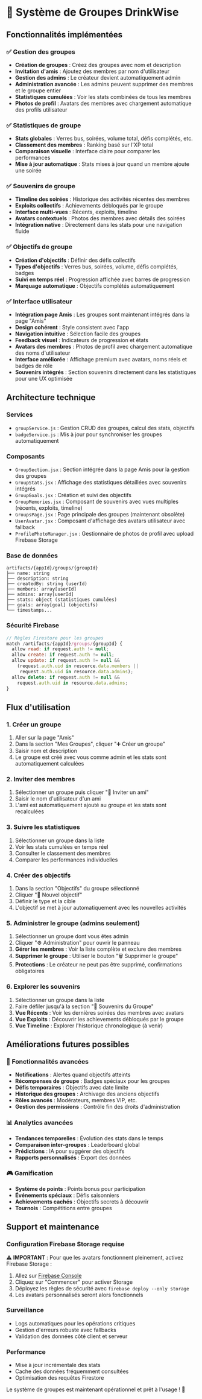 # 👥 Système de Groupes DrinkWise

## Fonctionnalités implémentées

### ✅ **Gestion des groupes**
- **Création de groupes** : Créez des groupes avec nom et description
- **Invitation d'amis** : Ajoutez des membres par nom d'utilisateur
- **Gestion des admins** : Le créateur devient automatiquement admin
- **Administration avancée** : Les admins peuvent supprimer des membres et le groupe entier
- **Statistiques cumulées** : Voir les stats combinées de tous les membres
- **Photos de profil** : Avatars des membres avec chargement automatique des profils utilisateur

### ✅ **Statistiques de groupe**
- **Stats globales** : Verres bus, soirées, volume total, défis complétés, etc.
- **Classement des membres** : Ranking basé sur l'XP total
- **Comparaison visuelle** : Interface claire pour comparer les performances
- **Mise à jour automatique** : Stats mises à jour quand un membre ajoute une soirée

### ✅ **Souvenirs de groupe**
- **Timeline des soirées** : Historique des activités récentes des membres
- **Exploits collectifs** : Achievements débloqués par le groupe
- **Interface multi-vues** : Récents, exploits, timeline
- **Avatars contextuels** : Photos des membres avec détails des soirées
- **Intégration native** : Directement dans les stats pour une navigation fluide
### ✅ **Objectifs de groupe**
- **Création d'objectifs** : Définir des défis collectifs
- **Types d'objectifs** : Verres bus, soirées, volume, défis complétés, badges
- **Suivi en temps réel** : Progression affichée avec barres de progression
- **Marquage automatique** : Objectifs complétés automatiquement

### ✅ **Interface utilisateur**
- **Intégration page Amis** : Les groupes sont maintenant intégrés dans la page "Amis"
- **Design cohérent** : Style consistent avec l'app
- **Navigation intuitive** : Sélection facile des groupes
- **Feedback visuel** : Indicateurs de progression et états
- **Avatars des membres** : Photos de profil avec chargement automatique des noms d'utilisateur
- **Interface améliorée** : Affichage premium avec avatars, noms réels et badges de rôle
- **Souvenirs intégrés** : Section souvenirs directement dans les statistiques pour une UX optimisée

## Architecture technique

### **Services**
- `groupService.js` : Gestion CRUD des groupes, calcul des stats, objectifs
- `badgeService.js` : Mis à jour pour synchroniser les groupes automatiquement

### **Composants**
- `GroupSection.jsx` : Section intégrée dans la page Amis pour la gestion des groupes
- `GroupStats.jsx` : Affichage des statistiques détaillées avec souvenirs intégrés
- `GroupGoals.jsx` : Création et suivi des objectifs
- `GroupMemories.jsx` : Composant de souvenirs avec vues multiples (récents, exploits, timeline)
- `GroupsPage.jsx` : Page principale des groupes (maintenant obsolète)
- `UserAvatar.jsx` : Composant d'affichage des avatars utilisateur avec fallback
- `ProfilePhotoManager.jsx` : Gestionnaire de photos de profil avec upload Firebase Storage

### **Base de données**
```
artifacts/{appId}/groups/{groupId}
├── name: string
├── description: string
├── createdBy: string (userId)
├── members: array[userId]
├── admins: array[userId] 
├── stats: object (statistiques cumulées)
├── goals: array[goal] (objectifs)
└── timestamps...
```

### **Sécurité Firebase**
```javascript
// Règles Firestore pour les groupes
match /artifacts/{appId}/groups/{groupId} {
  allow read: if request.auth != null;
  allow create: if request.auth != null;
  allow update: if request.auth != null && 
    (request.auth.uid in resource.data.members || 
     request.auth.uid in resource.data.admins);
  allow delete: if request.auth != null && 
    request.auth.uid in resource.data.admins;
}
```

## Flux d'utilisation

### **1. Créer un groupe**
1. Aller sur la page "Amis"
2. Dans la section "Mes Groupes", cliquer "➕ Créer un groupe"
3. Saisir nom et description
4. Le groupe est créé avec vous comme admin et les stats sont automatiquement calculées

### **2. Inviter des membres**
1. Sélectionner un groupe puis cliquer "📨 Inviter un ami"
2. Saisir le nom d'utilisateur d'un ami
3. L'ami est automatiquement ajouté au groupe et les stats sont recalculées

### **3. Suivre les statistiques**
1. Sélectionner un groupe dans la liste
2. Voir les stats cumulées en temps réel
3. Consulter le classement des membres
4. Comparer les performances individuelles

### **4. Créer des objectifs**
1. Dans la section "Objectifs" du groupe sélectionné
2. Cliquer "🎯 Nouvel objectif"
3. Définir le type et la cible
4. L'objectif se met à jour automatiquement avec les nouvelles activités

### **5. Administrer le groupe (admins seulement)**
1. Sélectionner un groupe dont vous êtes admin
2. Cliquer "⚙️ Administration" pour ouvrir le panneau
3. **Gérer les membres** : Voir la liste complète et exclure des membres
4. **Supprimer le groupe** : Utiliser le bouton "🗑️ Supprimer le groupe"
5. **Protections** : Le créateur ne peut pas être supprimé, confirmations obligatoires

### **6. Explorer les souvenirs**
1. Sélectionner un groupe dans la liste
2. Faire défiler jusqu'à la section "📸 Souvenirs du Groupe"
3. **Vue Récents** : Voir les dernières soirées des membres avec avatars
4. **Vue Exploits** : Découvrir les achievements débloqués par le groupe
5. **Vue Timeline** : Explorer l'historique chronologique (à venir)

## Améliorations futures possibles

### **🔮 Fonctionnalités avancées**
- **Notifications** : Alertes quand objectifs atteints
- **Récompenses de groupe** : Badges spéciaux pour les groupes
- **Défis temporaires** : Objectifs avec date limite
- **Historique des groupes** : Archivage des anciens objectifs
- **Rôles avancés** : Modérateurs, membres VIP, etc.
- **Gestion des permissions** : Contrôle fin des droits d'administration

### **📊 Analytics avancées**
- **Tendances temporelles** : Évolution des stats dans le temps
- **Comparaison inter-groupes** : Leaderboard global
- **Prédictions** : IA pour suggérer des objectifs
- **Rapports personnalisés** : Export des données

### **🎮 Gamification**
- **Système de points** : Points bonus pour participation
- **Événements spéciaux** : Défis saisonniers
- **Achievements cachés** : Objectifs secrets à découvrir
- **Tournois** : Compétitions entre groupes

## Support et maintenance

### **Configuration Firebase Storage requise**
⚠️ **IMPORTANT** : Pour que les avatars fonctionnent pleinement, activez Firebase Storage :
1. Allez sur [Firebase Console](https://console.firebase.google.com/project/drinkwise-31d3a/storage)
2. Cliquez sur "Commencer" pour activer Storage
3. Déployez les règles de sécurité avec `firebase deploy --only storage`
4. Les avatars personnalisés seront alors fonctionnels

### **Surveillance**
- Logs automatiques pour les opérations critiques
- Gestion d'erreurs robuste avec fallbacks
- Validation des données côté client et serveur

### **Performance**
- Mise à jour incrémentale des stats
- Cache des données fréquemment consultées
- Optimisation des requêtes Firestore

Le système de groupes est maintenant opérationnel et prêt à l'usage ! 🎉
